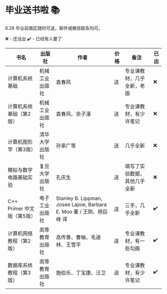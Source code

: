 # 毕业送书啦 📚

6.28 毕业前南区随时可送，邮件或微信联系均可。

❌ - 还没出 ✔️ - 已经有人要了

| 书名 | 出版社 | 作者 | 价格 | 备注 | 已出 |
| --- | --- | --- | --- | --- | --- |
| 计算机系统基础 | 机械工业出版社 | 袁春风 | 送 | 专业课教材，几乎全新，老版 | ❌ |
| 计算机系统基础（第2版） | 机械工业出版社 | 袁春风、余子濠 | 送 | 专业课教材，有少许笔记 | ❌ |
| 计算机图形学（第3版） | 清华大学出版社 | 孙家广等 | 送 | 几乎全新 | ❌ |
| 模拟与数字电路基础实验 | 复旦大学出版社 | 孔庆生 | 送 | 填写了实验数据，其他几乎全新 | ❌ |
| C++ Primer 中文版（第5版） | 电子工业出版社 | Stanley B. Lippman, Josee Lajoie, Barbara E. Moo 著 / 王刚、杨巨峰 译 | 送 | 三手，几乎全新 | ✔️ |
| 计算机网络教程（第2版） | 高等教育出版社 | 高传善、曹柚、毛迪林、王雪平 | 送 | 专业课教材，有一些勾画 | ✔️ |
| 数据库系统教程（第3版） | 高等教育出版社 | 施伯乐、丁宝康、汪卫 | 送 | 专业课教材，有少许笔记 | ✔️ |
